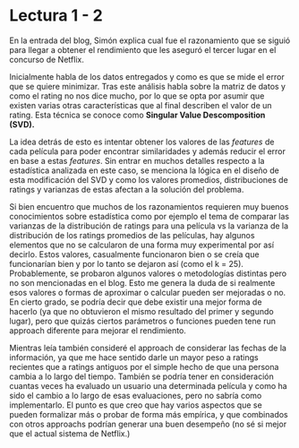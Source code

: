 # Lectura 1 - 2

En la entrada del blog, Simón explica cual fue el razonamiento que se siguió para llegar a obtener el rendimiento que les aseguró el tercer lugar en el concurso de Netflix.

Inicialmente habla de los datos entregados y como es que se mide el error que se quiere minimizar. Tras este análisis habla sobre la matriz de datos y como el rating no nos dice mucho, por lo que se opta por asumir que existen varias otras características que al final describen el valor de un rating. Esta técnica se conoce como **Singular Value Descomposition (SVD).**

La idea detrás de esto es intentar obtener los valores de las *features* de cada película para poder encontrar similaridades y además reducir el error en base a estas *features*. Sin entrar en muchos detalles respecto a la estadística analizada en este caso, se menciona la lógica en el diseño de esta modificación del SVD y como los valores promedios, distribuciones de ratings y varianzas de estas afectan a la solución del problema.

Si bien encuentro que muchos de los razonamientos requieren muy buenos conocimientos sobre estadística como por ejemplo el tema de comparar las varianzas de la distribución de ratings para una película vs la varianza de la distribución de los ratings promedios de las películas, hay algunos elementos que no se calcularon de una forma muy experimental por así decirlo. Estos valores, casualmente funcionaron bien o se creía que funcionarían bien y por lo tanto se dejaron así (como el k = 25). Probablemente, se probaron algunos valores o metodologías distintas pero no son mencionadas en el blog. Esto me genera la duda de si realmente esos valores o formas de aproximar o calcular pueden ser mejoradas o no. En cierto grado, se podría decir que debe existir una mejor forma de hacerlo (ya que no obtuvieron el mismo resultado del primer y segundo lugar), pero que quizás ciertos parámetros o funciones pueden tene run approach diferente para mejorar el rendimiento.

Mientras leía también consideré el approach de considerar las fechas de la información, ya que me hace sentido darle un mayor peso a ratings recientes que a ratings antiguos por el simple hecho de que una persona cambia a lo largo del tiempo. También se podría tener en consideración cuantas veces ha evaluado un usuario una determinada película y como ha sido el cambio a lo largo de esas evaluaciones, pero no sabría como implementarlo. El punto es que creo que hay varios aspectos que se pueden formalizar más o probar de forma más empírica, y que combinados con otros approachs podrían generar una buen desempeño (no sé si mejor que el actual sistema de Netflix.)
